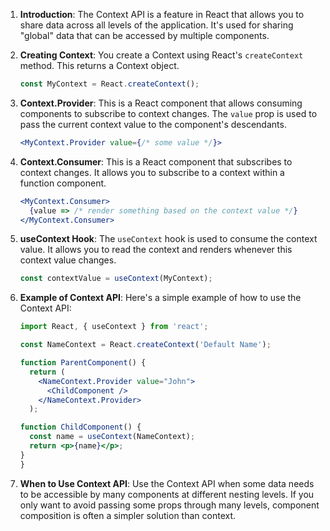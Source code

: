 1. **Introduction**: The Context API is a feature in React that allows you to share data across all levels of the application. It's used for sharing "global" data that can be accessed by multiple components.

2. **Creating Context**: You create a Context using React's `createContext` method. This returns a Context object.
   ```jsx
   const MyContext = React.createContext();
   ```

3. **Context.Provider**: This is a React component that allows consuming components to subscribe to context changes. The `value` prop is used to pass the current context value to the component's descendants.
   ```jsx
   <MyContext.Provider value={/* some value */}>
   ```

4. **Context.Consumer**: This is a React component that subscribes to context changes. It allows you to subscribe to a context within a function component.
   ```jsx
   <MyContext.Consumer>
     {value => /* render something based on the context value */}
   </MyContext.Consumer>
   ```

5. **useContext Hook**: The `useContext` hook is used to consume the context value. It allows you to read the context and renders whenever this context value changes.
   ```jsx
   const contextValue = useContext(MyContext);
   ```

6. **Example of Context API**: Here's a simple example of how to use the Context API:
   ```jsx
   import React, { useContext } from 'react';

   const NameContext = React.createContext('Default Name');
   
   function ParentComponent() {
     return (
       <NameContext.Provider value="John">
         <ChildComponent />
       </NameContext.Provider>
     );

   function ChildComponent() {
     const name = useContext(NameContext);
     return <p>{name}</p>;
   }
   }
   ```

7. **When to Use Context API**: Use the Context API when some data needs to be accessible by many components at different nesting levels. If you only want to avoid passing some props through many levels, component composition is often a simpler solution than context.